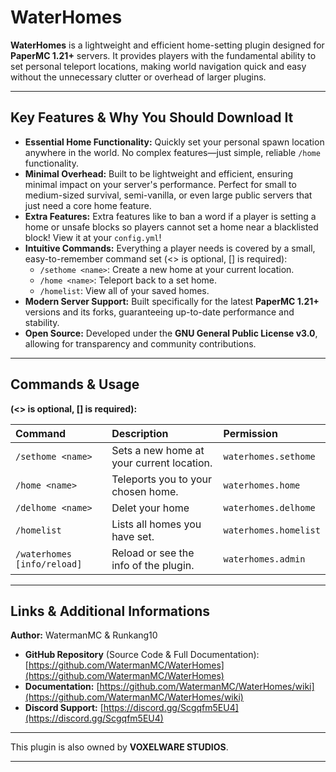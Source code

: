 # WaterHomes

**WaterHomes** is a lightweight and efficient home-setting plugin designed for **PaperMC 1.21+** servers. It provides players with the fundamental ability to set personal teleport locations, making world navigation quick and easy without the unnecessary clutter or overhead of larger plugins.

---

## Key Features & Why You Should Download It

* **Essential Home Functionality:** Quickly set your personal spawn location anywhere in the world. No complex features—just simple, reliable `/home` functionality.
* **Minimal Overhead:** Built to be lightweight and efficient, ensuring minimal impact on your server's performance. Perfect for small to medium-sized survival, semi-vanilla, or even large public servers that just need a core home feature.
* **Extra Features:** Extra features like to ban a word if a player is setting a home or unsafe blocks so players cannot set a home near a blacklisted block! View it at your `config.yml`!
* **Intuitive Commands:** Everything a player needs is covered by a small, easy-to-remember command set (<> is optional, [] is required):
    * `/sethome <name>`: Create a new home at your current location.
    * `/home <name>`: Teleport back to a set home.
    * `/homelist`: View all of your saved homes.
* **Modern Server Support:** Built specifically for the latest **PaperMC 1.21+** versions and its forks, guaranteeing up-to-date performance and stability.
* **Open Source:** Developed under the **GNU General Public License v3.0**, allowing for transparency and community contributions.

---

## Commands & Usage
**(<> is optional, [] is required):**

| Command | Description | Permission |
| :--- | :--- | :--- |
| `/sethome <name>` | Sets a new home at your current location. | `waterhomes.sethome` |
| `/home <name>` | Teleports you to your chosen home. | `waterhomes.home` |
| `/delhome <name>` | Delet your home | `waterhomes.delhome` |
| `/homelist` | Lists all homes you have set. | `waterhomes.homelist` |
| `/waterhomes [info/reload]` | Reload or see the info of the plugin. | `waterhomes.admin` |

---

## Links & Additional Informations

**Author:** WatermanMC & Runkang10

* **GitHub Repository** (Source Code & Full Documentation): [https://github.com/WatermanMC/WaterHomes](https://github.com/WatermanMC/WaterHomes)
* **Documentation:** [https://github.com/WatermanMC/WaterHomes/wiki](https://github.com/WatermanMC/WaterHomes/wiki)
* **Discord Support:** [https://discord.gg/Scgqfm5EU4](https://discord.gg/Scgqfm5EU4)

***

This plugin is also owned by **VOXELWARE STUDIOS**.

***
